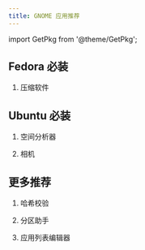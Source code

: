 ```yaml
---
title: GNOME 应用推荐
---
```


import GetPkg from '@theme/GetPkg';

## Fedora 必装

<ol>

<li><p>压缩软件</p>
<GetPkg name="file-roller" dnf /></li>

</ol>

## Ubuntu 必装

<ol>

<li><p>空间分析器</p>
<GetPkg name="baobab" dnf apt /></li>

<li><p>相机</p>
<GetPkg name="cheese" dnf apt /></li>

</ol>

## 更多推荐

<ol>

<li><p>哈希校验</p>
<GetPkg name="gtkhash" dnf apt /></li>

<li><p>分区助手</p>
<GetPkg name="gparted" dnf apt /></li>

<li><p>应用列表编辑器</p>
<GetPkg name="menulibre" dnf apt /></li>

</ol>
